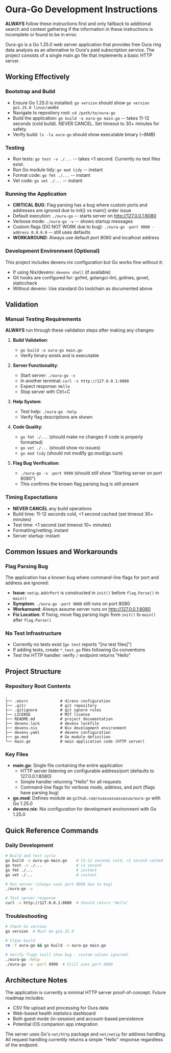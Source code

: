 # Oura-Go Development Instructions

**ALWAYS** follow these instructions first and only fallback to additional search and context gathering if the information in these instructions is incomplete or found to be in error.

Oura-go is a Go 1.25.0 web server application that provides free Oura ring data analysis as an alternative to Oura's paid subscription service. The project consists of a single main.go file that implements a basic HTTP server.

## Working Effectively

### Bootstrap and Build
- Ensure Go 1.25.0 is installed: `go version` should show `go version go1.25.0 linux/amd64`
- Navigate to repository root: `cd /path/to/oura-go`
- Build the application: `go build -o oura-go main.go` -- takes 11-12 seconds (cold build). NEVER CANCEL. Set timeout to 30+ minutes for safety.
- Verify build: `ls -la oura-go` should show executable binary (~8MB)

### Testing
- Run tests: `go test -v ./...` -- takes <1 second. Currently no test files exist.
- Run Go module tidy: `go mod tidy` -- instant
- Format code: `go fmt ./...` -- instant
- Vet code: `go vet ./...` -- instant

### Running the Application
- **CRITICAL BUG**: Flag parsing has a bug where custom ports and addresses are ignored due to init() vs main() order issue
- Default execution: `./oura-go` -- starts server on http://127.0.0.1:8080
- Verbose mode: `./oura-go -v` -- shows startup messages
- Custom flags (DO NOT WORK due to bug): `./oura-go -port 9000 -address 0.0.0.0` -- still uses defaults
- **WORKAROUND**: Always use default port 8080 and localhost address

### Development Environment (Optional)
This project includes devenv.nix configuration but Go works fine without it:
- If using Nix/devenv: `devenv shell` (if available)
- Git hooks are configured for: gofmt, golangci-lint, golines, govet, staticcheck
- Without devenv: Use standard Go toolchain as documented above

## Validation

### Manual Testing Requirements
**ALWAYS** run through these validation steps after making any changes:

1. **Build Validation**: 
   - `go build -o oura-go main.go`
   - Verify binary exists and is executable

2. **Server Functionality**: 
   - Start server: `./oura-go -v`
   - In another terminal: `curl -s http://127.0.0.1:8080`
   - Expect response: `Hello`
   - Stop server with Ctrl+C

3. **Help System**:
   - Test help: `./oura-go -help`
   - Verify flag descriptions are shown

4. **Code Quality**:
   - `go fmt ./...` (should make no changes if code is properly formatted)
   - `go vet ./...` (should show no issues)
   - `go mod tidy` (should not modify go.mod/go.sum)

5. **Flag Bug Verification**:
   - `./oura-go -v -port 9999` (should still show "Starting server on port 8080")
   - This confirms the known flag parsing bug is still present

### Timing Expectations
- **NEVER CANCEL** any build operations
- Build time: 11-12 seconds cold, <1 second cached (set timeout 30+ minutes)
- Test time: <1 second (set timeout 10+ minutes)
- Formatting/vetting: instant
- Server startup: instant

## Common Issues and Workarounds

### Flag Parsing Bug
The application has a known bug where command-line flags for port and address are ignored:
- **Issue**: `netip.AddrPort` is constructed in `init()` before `flag.Parse()` in `main()`
- **Symptom**: `./oura-go -port 9000` still runs on port 8080
- **Workaround**: Always assume server runs on http://127.0.0.1:8080
- **Fix Location**: If fixing, move flag parsing logic from `init()` to `main()` after `flag.Parse()`

### No Test Infrastructure
- Currently no tests exist (`go test` reports "[no test files]")
- If adding tests, create `*_test.go` files following Go conventions
- Test the HTTP handler: verify `/` endpoint returns "Hello"

## Project Structure

### Repository Root Contents
```
.
├── .envrc              # direnv configuration
├── .git/               # git repository
├── .gitignore          # git ignore rules
├── LICENSE             # MIT license
├── README.md           # project documentation
├── devenv.lock         # devenv lockfile
├── devenv.nix          # Nix development environment
├── devenv.yaml         # devenv configuration
├── go.mod              # Go module definition
└── main.go             # main application code (HTTP server)
```

### Key Files
- **main.go**: Single file containing the entire application
  - HTTP server listening on configurable address/port (defaults to 127.0.0.1:8080)
  - Simple handler returning "Hello" for all requests
  - Command-line flags for verbose mode, address, and port (flags have parsing bug)
- **go.mod**: Defines module as `github.com/suasuasuasuasua/oura-go` with Go 1.25.0
- **devenv.nix**: Nix configuration for development environment with Go 1.25.0

## Quick Reference Commands

### Daily Development
```bash
# Build and test cycle
go build -o oura-go main.go    # 11-12 seconds cold, <1 second cached
go test -v ./...               # <1 second  
go fmt ./...                   # instant
go vet ./...                   # instant

# Run server (always uses port 8080 due to bug)
./oura-go -v

# Test server response
curl -s http://127.0.0.1:8080  # Should return "Hello"
```

### Troubleshooting
```bash
# Check Go version
go version  # Must be go1.25.0

# Clean build
rm -f oura-go && go build -o oura-go main.go

# Verify flags (will show bug - custom values ignored)
./oura-go -help
./oura-go -v -port 9999  # Still uses port 8080
```

## Architecture Notes

The application is currently a minimal HTTP server proof-of-concept. Future roadmap includes:
- CSV file upload and processing for Oura data
- Web-based health statistics dashboard
- Both guest mode (in-session) and account-based persistence
- Potential iOS companion app integration

The server uses Go's `net/http` package and `net/netip` for address handling. All request handling currently returns a simple "Hello" response regardless of the endpoint.